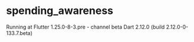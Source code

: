 # spending_awareness

Running at Flutter 1.25.0-8-3.pre - channel beta
Dart 2.12.0 (build 2.12.0-0-133.7.beta)
